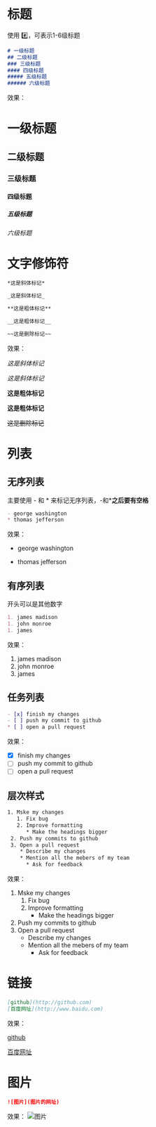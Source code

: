 # 标题
使用 :hash:，可表示1-6级标题
```md
# 一级标题
## 二级标题
### 三级标题
#### 四级标题
##### 五级标题
###### 六级标题
```
效果：
# 一级标题
## 二级标题
### 三级标题
#### 四级标题
##### 五级标题
###### 六级标题

# 文字修饰符
```md
*这是斜体标记*

_这是斜体标记_

**这是粗体标记**

__这是粗体标记__

~~这是删除标记~~
```

效果：

*这是斜体标记*

_这是斜体标记_

**这是粗体标记**

__这是粗体标记__

~~这是删除标记~~

# 列表
## 无序列表
主要使用 - 和 * 来标记无序列表，-和***之后要有空格**
```md
- george washington
* thomas jefferson
```
效果：
- george washington
* thomas jefferson

## 有序列表
开头可以是其他数字
```md
1. james madison
1. john monroe
1. james
```
效果：
1. james madison
1. john monroe
1. james
## 任务列表
```md
- [x] finish my changes
- [ ] push my commit to github
* [ ] open a pull request
```
效果：
- [x] finish my changes
- [ ] push my commit to github
- [ ] open a pull request

## 层次样式
```sh
1. Mske my changes
   1. Fix bug
   2. Improve formatting
      * Make the headings bigger
 2. Push my commits to github
 3. Open a pull request
    * Describe my changes
    * Mention all the mebers of my team
      * Ask for feedback
```
效果：
1. Mske my changes
   1. Fix bug
   2. Improve formatting
      * Make the headings bigger
 2. Push my commits to github
 3. Open a pull request
    * Describe my changes
    * Mention all the mebers of my team
      * Ask for feedback
# 链接
```md
[github](http://github.com)
[百度网址](http://www.baidu.com)
```
效果：

[github](http://github.com)

[百度网址](http://www.baidu.com)
# 图片
```md
![图片](图片的网址)
```
效果：
![图片](http://octodex.github.com/images/yaktocat.png)
